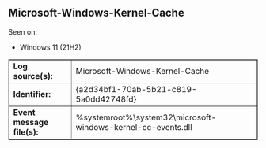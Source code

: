 ## Microsoft-Windows-Kernel-Cache

Seen on:
* Windows 11 (21H2)

<table border="1" class="docutils">
  <tbody>
    <tr>
      <td><b>Log source(s):</b></td>
      <td>Microsoft-Windows-Kernel-Cache</td>
    </tr>
    <tr>
      <td><b>Identifier:</b></td>
      <td>{a2d34bf1-70ab-5b21-c819-5a0dd42748fd}</td>
    </tr>
    <tr>
      <td><b>Event message file(s):</b></td>
      <td>%systemroot%\system32\microsoft-windows-kernel-cc-events.dll</td>
    </tr>
  </tbody>
</table>

&nbsp;

